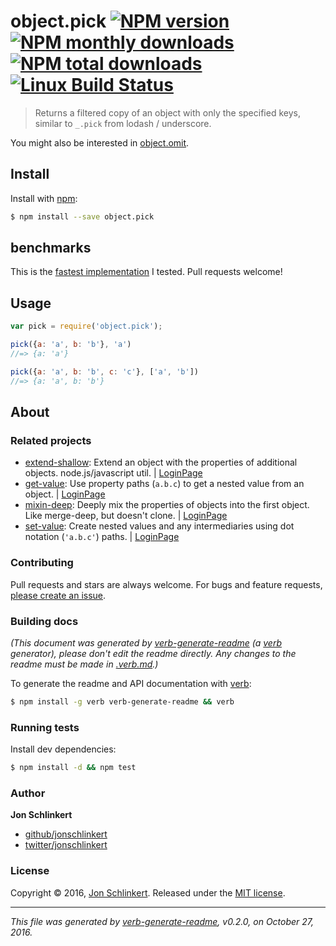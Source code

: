 # object.pick [![NPM version](https://img.shields.io/npm/v/object.pick.svg?style=flat)](https://www.npmjs.com/package/object.pick) [![NPM monthly downloads](https://img.shields.io/npm/dm/object.pick.svg?style=flat)](https://npmjs.org/package/object.pick)  [![NPM total downloads](https://img.shields.io/npm/dt/object.pick.svg?style=flat)](https://npmjs.org/package/object.pick) [![Linux Build Status](https://img.shields.io/travis/jonschlinkert/object.pick.svg?style=flat&label=Travis)](https://travis-ci.org/jonschlinkert/object.pick)

> Returns a filtered copy of an object with only the specified keys, similar to `_.pick` from lodash / underscore.

You might also be interested in [object.omit](https://github.com/jonschlinkert/object.omit).

## Install

Install with [npm](https://www.npmjs.com/):

```sh
$ npm install --save object.pick
```

## benchmarks

This is the [fastest implementation](http://jsperf.com/pick-props) I tested. Pull requests welcome!

## Usage

```js
var pick = require('object.pick');

pick({a: 'a', b: 'b'}, 'a')
//=> {a: 'a'}

pick({a: 'a', b: 'b', c: 'c'}, ['a', 'b'])
//=> {a: 'a', b: 'b'}
```

## About

### Related projects

* [extend-shallow](https://www.npmjs.com/package/extend-shallow): Extend an object with the properties of additional objects. node.js/javascript util. | [LoginPage](https://github.com/jonschlinkert/extend-shallow "Extend an object with the properties of additional objects. node.js/javascript util.")
* [get-value](https://www.npmjs.com/package/get-value): Use property paths (`a.b.c`) to get a nested value from an object. | [LoginPage](https://github.com/jonschlinkert/get-value "Use property paths (`a.b.c`) to get a nested value from an object.")
* [mixin-deep](https://www.npmjs.com/package/mixin-deep): Deeply mix the properties of objects into the first object. Like merge-deep, but doesn't clone. | [LoginPage](https://github.com/jonschlinkert/mixin-deep "Deeply mix the properties of objects into the first object. Like merge-deep, but doesn't clone.")
* [set-value](https://www.npmjs.com/package/set-value): Create nested values and any intermediaries using dot notation (`'a.b.c'`) paths. | [LoginPage](https://github.com/jonschlinkert/set-value "Create nested values and any intermediaries using dot notation (`'a.b.c'`) paths.")

### Contributing

Pull requests and stars are always welcome. For bugs and feature requests, [please create an issue](../../issues/new).

### Building docs

_(This document was generated by [verb-generate-readme](https://github.com/verbose/verb-generate-readme) (a [verb](https://github.com/verbose/verb) generator), please don't edit the readme directly. Any changes to the readme must be made in [.verb.md](.verb.md).)_

To generate the readme and API documentation with [verb](https://github.com/verbose/verb):

```sh
$ npm install -g verb verb-generate-readme && verb
```

### Running tests

Install dev dependencies:

```sh
$ npm install -d && npm test
```

### Author

**Jon Schlinkert**

* [github/jonschlinkert](https://github.com/jonschlinkert)
* [twitter/jonschlinkert](http://twitter.com/jonschlinkert)

### License

Copyright © 2016, [Jon Schlinkert](https://github.com/jonschlinkert).
Released under the [MIT license](https://github.com/jonschlinkert/object.pick/blob/master/LICENSE).

***

_This file was generated by [verb-generate-readme](https://github.com/verbose/verb-generate-readme), v0.2.0, on October 27, 2016._